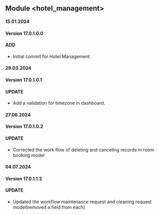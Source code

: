 ## Module <hotel_management>

#### 15.01.2024
#### Version 17.0.1.0.0
#### ADD
- Initial commit for Hotel Management

#### 29.03.2024
#### Version 17.0.1.0.1
#### UPDATE
 - Add a validation for timezone in dashboard.

#### 27.06.2024
#### Version 17.0.1.0.2
#### UPDATE
 - Corrected the work flow of deleting and canceling records in room booking model

#### 04.07.2024
#### Version 17.0.1.1.3
#### UPDATE
 - Updated the workflow maintenance request and cleaning request model(removed a field from each)